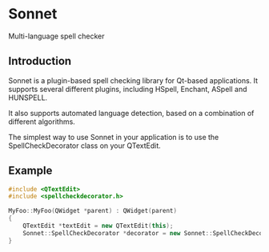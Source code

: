 # Sonnet

Multi-language spell checker

## Introduction

Sonnet is a plugin-based spell checking library for Qt-based
applications. It supports several different plugins, including
HSpell, Enchant, ASpell and HUNSPELL.

It also supports automated language detection, based on a
combination of different algorithms.

The simplest way to use Sonnet in your application is to use the
SpellCheckDecorator class on your QTextEdit.

## Example

```cpp
#include <QTextEdit>
#include <spellcheckdecorator.h>

MyFoo::MyFoo(QWidget *parent) : QWidget(parent)
{
    QTextEdit *textEdit = new QTextEdit(this);
    Sonnet::SpellCheckDecorator *decorator = new Sonnet::SpellCheckDecorator(textEdit);
}
```
